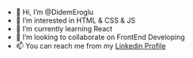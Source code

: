 - 👋 Hi, I’m @DidemEroglu
- 👀 I’m interested in HTML & CSS & JS
- 🌱 I’m currently learning React
- 💞️ I’m looking to collaborate on FrontEnd Developing
- 📫 You can reach me from my <a href="https://www.linkedin.com/in/didemeroglu/">Linkedin Profile</a> 

<!---
DidemEr/DidemEr is a ✨ special ✨ repository because its `README.md` (this file) appears on your GitHub profile.
You can click the Preview link to take a look at your changes.
--->

